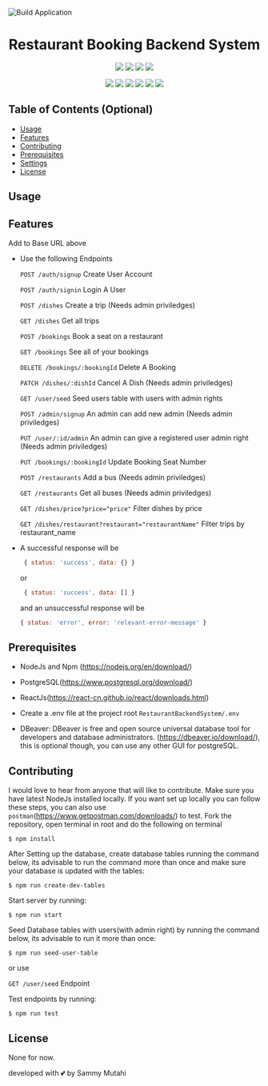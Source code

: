 ![Build Application](https://github.com/sammymutahigicheru/Restaurant-Booking-Backend-System/workflows/Build%20Application/badge.svg)
<h1 align="center">Restaurant Booking Backend System</h1>

<p align="center">
    <img src="https://img.shields.io/github/repo-size/sammymutahigicheru/Restaurant-Booking-Backend-System" />
    <img src="https://img.shields.io/github/languages/top/sammymutahigicheru/Restaurant-Booking-Backend-System"  />
    <img src="https://img.shields.io/github/issues/sammymutahigicheru/Restaurant-Booking-Backend-System" />
    <img src="https://img.shields.io/github/last-commit/sammymutahigicheru/Restaurant-Booking-Backend-System" >
</p>
  
<p align="center">
    <img src="https://img.shields.io/badge/Javascript-yellow" />
    <img src="https://img.shields.io/badge/jQuery-blue"  />
    <img src="https://img.shields.io/badge/-node.js-green" />
    <img src="https://img.shields.io/badge/-inquirer-red" >
    <img src="https://img.shields.io/badge/-screencastify-lightgrey" />
    <img src="https://img.shields.io/badge/-json-orange" />
</p>

## Table of Contents (Optional)

- [Usage](#usage)
- [Features](#features)
- [Contributing](#contributing)
- [Prerequisites](#prerequisites)
- [Settings](#settings)
- [License](#license)


## Usage


## Features
   Add to Base URL above

- Use the following Endpoints

    `POST /auth/signup` Create User Account

    `POST /auth/signin` Login A User

    `POST /dishes` Create a trip (Needs admin priviledges)

    `GET /dishes` Get all trips

    `POST /bookings` Book a seat on a restaurant

    `GET /bookings` See all of your bookings

    `DELETE /bookings/:bookingId` Delete A Booking

    `PATCH /dishes/:dishId` Cancel A Dish (Needs admin priviledges)

    `GET /user/seed` Seed users table with users with admin rights

    `POST /admin/signup` An admin can add new admin (Needs admin priviledges)

    `PUT /user/:id/admin` An admin can give a registered user admin right (Needs admin priviledges)

    `PUT /bookings/:bookingId` Update Booking Seat Number

    `POST /restaurants` Add a bus (Needs admin priviledges)

    `GET /restaurants` Get all buses (Needs admin priviledges)

    `GET /dishes/price?price="price"` Filter dishes by price

    `GET /dishes/restaurant?restaurant="restaurantName"` Filter trips by restaurant_name


- A successful response will be

     ```javascript
      { status: 'success', data: {} }
     ```
     or

     ```javascript
      { status: 'success', data: [] }
     ```

  and an unsuccessful response will be

     ```javascript
     { status: 'error', error: '​relevant-error-message' }
     ```

## Prerequisites
- NodeJs and Npm (https://nodejs.org/en/download/)

- PostgreSQL(https://www.postgresql.org/download/)


- ReactJs(https://react-cn.github.io/react/downloads.html)

- Create a .env file at the project root `RestaurantBackendSystem/.env` 

- DBeaver: DBeaver is free and open source universal database tool for developers and database administrators.
  (https://dbeaver.io/download/), this is optional though, you can use any other GUI for postgreSQL.
  
## Contributing
  I would love to hear from anyone that will like to contribute.
  Make sure you have latest NodeJs installed locally.
  If you want set up locally you can follow these steps, you can also use `postman`(https://www.getpostman.com/downloads/) to test. 
  Fork the repository, open terminal in root and do the following on terminal

   ```shell
   $ npm install
   ```
   After Setting up the database, create database tables running the command below, its advisable to run the command more than once and make sure your database is updated with the tables:

   ```shell
   $ npm run create-dev-tables
   ```
   Start server by running:

   ```shell
   $ npm run start
   ```
   Seed Database tables with users(with admin right) by running the command below, its advisable to run it more than once:

   ```shell
   $ npm run seed-user-table
   ```
   or use 

   `GET /user/seed` Endpoint

   Test endpoints by running:
   ```shell
   $ npm run test
   ```
## License
   None for now.

developed with 💕 by Sammy Mutahi

